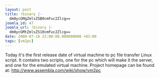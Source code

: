 ```yaml
---
layout: post
title: !binary |-
  dm0ycGMgZmlsZSB0cmFuc2Zlcg==
joomla_id: 47
joomla_url: !binary |-
  dm0ycGMtZmlsZS10cmFuc2Zlcg==
date: 2008-07-16 22:00:00.000000000 +03:00
tags: [vm2pc]
---
```

<p>Today it's the first release date of virtual machine to pc file transfer Linux script.  It contains two scripts, one for the pc which will make it the server, and one for the emulated virtual machine. Project homepage can be found at: <a href="http://www.assembla.com/wiki/show/vm2pc">http://www.assembla.com/wiki/show/vm2pc</a></p>
